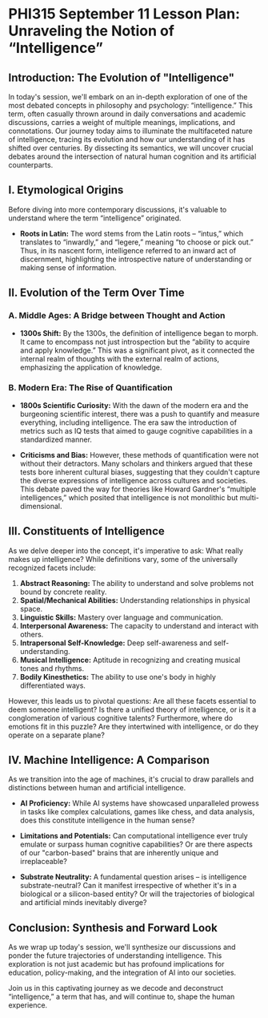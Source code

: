 # PHI315 September 11 Lesson Plan: Unraveling the Notion of “Intelligence”

## Introduction: The Evolution of "Intelligence"

In today's session, we'll embark on an in-depth exploration of one of the most debated concepts in philosophy and psychology: “intelligence.” This term, often casually thrown around in daily conversations and academic discussions, carries a weight of multiple meanings, implications, and connotations. Our journey today aims to illuminate the multifaceted nature of intelligence, tracing its evolution and how our understanding of it has shifted over centuries. By dissecting its semantics, we will uncover crucial debates around the intersection of natural human cognition and its artificial counterparts.

## I. Etymological Origins

Before diving into more contemporary discussions, it's valuable to understand where the term “intelligence” originated. 

- **Roots in Latin:** The word stems from the Latin roots – “intus,” which translates to “inwardly,” and “legere,” meaning “to choose or pick out.” Thus, in its nascent form, intelligence referred to an inward act of discernment, highlighting the introspective nature of understanding or making sense of information.

## II. Evolution of the Term Over Time

### A. Middle Ages: A Bridge between Thought and Action

- **1300s Shift:** By the 1300s, the definition of intelligence began to morph. It came to encompass not just introspection but the “ability to acquire and apply knowledge.” This was a significant pivot, as it connected the internal realm of thoughts with the external realm of actions, emphasizing the application of knowledge.

### B. Modern Era: The Rise of Quantification

- **1800s Scientific Curiosity:** With the dawn of the modern era and the burgeoning scientific interest, there was a push to quantify and measure everything, including intelligence. The era saw the introduction of metrics such as IQ tests that aimed to gauge cognitive capabilities in a standardized manner.
  
- **Criticisms and Bias:** However, these methods of quantification were not without their detractors. Many scholars and thinkers argued that these tests bore inherent cultural biases, suggesting that they couldn't capture the diverse expressions of intelligence across cultures and societies. This debate paved the way for theories like Howard Gardner's “multiple intelligences,” which posited that intelligence is not monolithic but multi-dimensional.

## III. Constituents of Intelligence

As we delve deeper into the concept, it's imperative to ask: What really makes up intelligence? While definitions vary, some of the universally recognized facets include:

1. **Abstract Reasoning:** The ability to understand and solve problems not bound by concrete reality.
2. **Spatial/Mechanical Abilities:** Understanding relationships in physical space.
3. **Linguistic Skills:** Mastery over language and communication.
4. **Interpersonal Awareness:** The capacity to understand and interact with others.
5. **Intrapersonal Self-Knowledge:** Deep self-awareness and self-understanding.
6. **Musical Intelligence:** Aptitude in recognizing and creating musical tones and rhythms.
7. **Bodily Kinesthetics:** The ability to use one's body in highly differentiated ways.

However, this leads us to pivotal questions: Are all these facets essential to deem someone intelligent? Is there a unified theory of intelligence, or is it a conglomeration of various cognitive talents? Furthermore, where do emotions fit in this puzzle? Are they intertwined with intelligence, or do they operate on a separate plane?

## IV. Machine Intelligence: A Comparison

As we transition into the age of machines, it's crucial to draw parallels and distinctions between human and artificial intelligence.

- **AI Proficiency:** While AI systems have showcased unparalleled prowess in tasks like complex calculations, games like chess, and data analysis, does this constitute intelligence in the human sense?
  
- **Limitations and Potentials:** Can computational intelligence ever truly emulate or surpass human cognitive capabilities? Or are there aspects of our "carbon-based" brains that are inherently unique and irreplaceable?
  
- **Substrate Neutrality:** A fundamental question arises – is intelligence substrate-neutral? Can it manifest irrespective of whether it's in a biological or a silicon-based entity? Or will the trajectories of biological and artificial minds inevitably diverge?

## Conclusion: Synthesis and Forward Look

As we wrap up today's session, we'll synthesize our discussions and ponder the future trajectories of understanding intelligence. This exploration is not just academic but has profound implications for education, policy-making, and the integration of AI into our societies.

Join us in this captivating journey as we decode and deconstruct “intelligence,” a term that has, and will continue to, shape the human experience.
